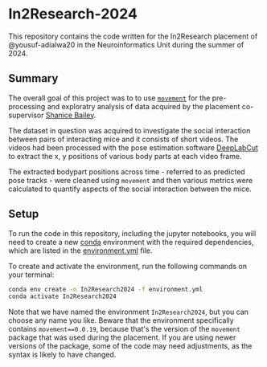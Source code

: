 # In2Research-2024

This repository contains the code written for the In2Research placement of
@yousuf-adialwa20 in the Neuroinformatics Unit during the summer of 2024.

## Summary
The overall goal of this project was to to use
[`movement`](https://movement.neuroinformatics.dev/) for the pre-processing
and exploratry analysis of data acquired by the placement co-supervisor 
[Shanice Bailey](https://www.sainsburywellcome.org/web/people/shanice-bailey).

The dataset in question was acquired to investigate the social interaction
between pairs of interacting mice and it consists of short videos.
The videos had been processed with the pose estimation software
[DeepLabCut](https://www.mackenziemathislab.org/deeplabcut) to extract the
x, y positions of various body parts at each video frame.

The extracted bodypart positions across time - referred to as predicted
pose tracks - were cleaned using `movement` and then various metrics were
calculated to quantify aspects of the social interaction between the mice.

## Setup

To run the code in this repository, including the jupyter notebooks, you will
need to create a new [conda](https://docs.anaconda.com/miniconda/) environment
with the required dependencies, which are listed in the 
[environment.yml](./environment.yml) file.

To create and activate the environment, run the following commands on your
terminal:

```bash
conda env create -n In2Research2024 -f environment.yml
conda activate In2Research2024
```

Note that we have named the environment `In2Research2024`, but you can choose
any name you like. Beware that the environment specifically contains
`movement==0.0.19`, because that's the version of the `movement` package that
was used during the placement. If you are using newer versions of the package,
some of the code may need adjustments, as the syntax is likely to have changed.